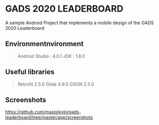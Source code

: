 # GADS 2020 LEADERBOARD

A sample Android Project that implements a mobile design of the GADS 2020 Leaderboard

## Environmentnvironment

> Android Studio : 4.0.1
> JDK : 1.8.0

## Useful libraries

> Retrofit 2.5.0
> Glide 4.9.0
> GSON 2.5.0

## Screenshots

https://github.com/masislevin/gads-leaderboard/tree/master/app/screenshots

